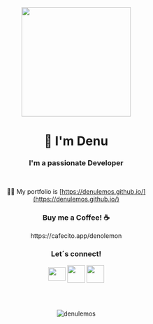 <div align="center"><img width="250px" src="https://media4.giphy.com/media/IQebREsGFRXmo/giphy.gif" /></div>

<h1 align="center">👋 I'm Denu</h1>
<h3 align="center">I'm a passionate Developer</h3>

<br />
<div align="center">

👨‍💻 My portfolio is  [https://denulemos.github.io/](https://denulemos.github.io/)


 </div>

<h3 align="center">Buy me a Coffee! ☕ </h3>
<div align="center">
https://cafecito.app/denolemon
 </div>

<h3 align="center">Let´s connect!</h3>
<p align="center">
<a href="https://www.linkedin.com/in/denulemos/" target="blank"><img align="center" src="https://raw.githubusercontent.com/rahuldkjain/github-profile-readme-generator/master/src/images/icons/Social/linked-in-alt.svg" height="30" width="40" /></a>
 <a href="https://www.twitter.com/denokennedy" target="blank"><img align="center" src="http://assets.stickpng.com/images/580b57fcd9996e24bc43c53e.png" height="40" width="40" /></a>
 <a href="https://medium.com/@denu.a.lemos" target="blank"><img align="center" src="https://upload.wikimedia.org/wikipedia/commons/thumb/e/ec/Medium_logo_Monogram.svg/1200px-Medium_logo_Monogram.svg.png" height="40" width="40" /></a>
</p>

<br />
<br />
<p align="center"> <img src="https://komarev.com/ghpvc/?username=denulemos&label=Profile%20views&color=0e75b6&style=flat" alt="denulemos" /> </p>

